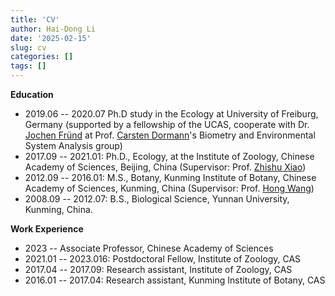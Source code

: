 ```yaml
---
title: 'CV'
author: Hai-Dong Li
date: '2025-02-15'
slug: cv
categories: []
tags: []
---
```



**Education**       
- 2019.06 -- 2020.07 Ph.D study in the Ecology at University of Freiburg, Germany 
(supported by a fellowship of the UCAS, cooperate with Dr. [Jochen Fründ](https://jochenfruend.wordpress.com) at 
Prof. [Carsten Dormann](https://www.biom.uni-freiburg.de/mitarbeiter/dormann)'s Biometry and Environmental System Analysis group)
- 2017.09 -- 2021.01: Ph.D., Ecology, at the Institute of Zoology, Chinese Academy of Sciences, Beijing, China (Supervisor: Prof. [Zhishu Xiao](https://www.researchgate.net/profile/Xiao-Zhishu))
- 2012.09 -- 2016.01: M.S., Botany, Kunming Institute of Botany, Chinese Academy of Sciences, Kunming, China (Supervisor: Prof. [Hong Wang](http://groups.english.kib.cas.cn/klpb/wh/))
- 2008.09 -- 2012.07: B.S., Biological Science, Yunnan University, Kunming, China.

**Work Experience**
- 2023 -- Associate Professor, Chinese Academy of Sciences
- 2021.01 -- 2023.016: Postdoctoral Fellow, Institute of Zoology, CAS
- 2017.04 -- 2017.09: Research assistant, Institute of Zoology, CAS
- 2016.01 -- 2017.04: Research assistant, Kunming Institute of Botany, CAS


